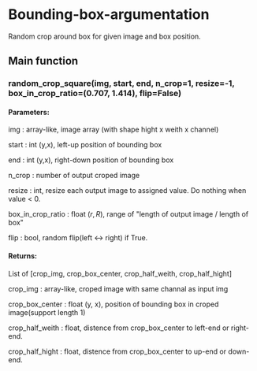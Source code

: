 # Bounding-box-argumentation

Random crop around box for given image and box position.

## Main function

### random_crop_square(img, start, end, n_crop=1, resize=-1, box_in_crop_ratio=(0.707, 1.414), flip=False)

#### Parameters:

img : array-like, image array (with shape hight x weith x channel)

start : int (y,x), left-up position of bounding box

end : int (y,x), right-down position of bounding box

n_crop : number of output croped image

resize : int, resize each output image to assigned value. Do nothing when value < 0.

box_in_crop_ratio : float $(r, R)$, range of "length of output image / length of box"

flip : bool, random flip(left <-> right) if True.

#### Returns:

List of [crop_img, crop_box_center, crop_half_weith, crop_half_hight]

crop_img : array-like, croped image with same channal as input img

crop_box_center : float (y, x), position of bounding box in croped image(support length 1)

crop_half_weith : float, distence from crop_box_center to left-end or right-end.

crop_half_hight : float, distence from crop_box_center to up-end or down-end.